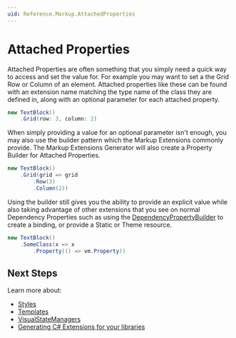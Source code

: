 ```yaml
---
uid: Reference.Markup.AttachedProperties
---
```

# Attached Properties

Attached Properties are often something that you simply need a quick way to access and set the value for. For example you may want to set a the Grid Row or Column of an element. Attached properties like these can be found with an extension name matching the type name of the class they are defined in, along with an optional parameter for each attached property.

```cs
new TextBlock()
	.Grid(row: 3, column: 2)
```

When simply providing a value for an optional parameter isn't enough, you may also use the builder pattern which the Markup Extensions commonly provide. The Markup Extensions Generator will also create a Property Builder for Attached Properties.

```cs
new TextBlock()
	.Grid(grid => grid
		.Row(3)
		.Column(2))
```

Using the builder still gives you the ability to provide an explicit value while also taking advantage of other extensions that you see on normal Dependency Properties such as using the [DependencyPropertyBuilder](xref:Reference.Markup.DependencyPropertyBuilder) to create a binding, or provide a Static or Theme resource.

```cs
new TextBlock()
	.SomeClass(x => x
		.Property(() => vm.Property))
```

## Next Steps

Learn more about:

- [Styles](xref:Reference.Markup.Styles)
- [Templates](xref:Reference.Markup.Templates)
- [VisualStateManagers](xref:Reference.Markup.VisualStateManager)
- [Generating C# Extensions for your libraries](xref:Reference.Markup.GeneratingExtensions)
